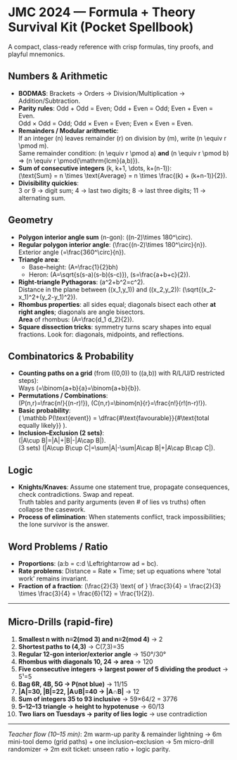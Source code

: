 # JMC 2024 — Formula + Theory Survival Kit (Pocket Spellbook)

A compact, class-ready reference with crisp formulas, tiny proofs, and playful mnemonics.

## Numbers & Arithmetic

- **BODMAS**: Brackets → Orders → Division/Multiplication → Addition/Subtraction.
- **Parity rules**: Odd + Odd = Even; Odd + Even = Odd; Even + Even = Even.  
  Odd × Odd = Odd; Odd × Even = Even; Even × Even = Even.
- **Remainders / Modular arithmetic**:  
  If an integer \(n\) leaves remainder \(r\) on division by \(m\), write \(n \equiv r \pmod m\).  
  Same remainder condition: \(n \equiv r \pmod a\) **and** \(n \equiv r \pmod b\) ⇒ \(n \equiv r \pmod{\mathrm{lcm}(a,b)}\).
- **Sum of consecutive integers** \(k, k+1, \dots, k+(n-1)\):  
  \(\text{Sum} = n \times \text{Average} = n \times \frac{(k) + (k+n-1)}{2}\).
- **Divisibility quickies**:  
  3 or 9 → digit sum; 4 → last two digits; 8 → last three digits; 11 → alternating sum.

## Geometry

- **Polygon interior angle sum** (n-gon): \((n-2)\times 180^\circ\).
- **Regular polygon interior angle**: \(\frac{(n-2)\times 180^\circ}{n}\). Exterior angle \(=\frac{360^\circ}{n}\).
- **Triangle area**: 
  - Base–height: \(A=\frac{1}{2}bh\)  
  - Heron: \(A=\sqrt{s(s-a)(s-b)(s-c)}\), \(s=\frac{a+b+c}{2}\).
- **Right-triangle Pythagoras**: \(a^2+b^2=c^2\).  
  Distance in the plane between \((x_1,y_1)\) and \((x_2,y_2)\): \(\sqrt{(x_2-x_1)^2+(y_2-y_1)^2}\).
- **Rhombus properties**: all sides equal; diagonals bisect each other **at right angles**; diagonals are angle bisectors.  
  **Area** of rhombus: \(A=\frac{d_1 d_2}{2}\).
- **Square dissection tricks**: symmetry turns scary shapes into equal fractions. Look for: diagonals, midpoints, and reflections.

## Combinatorics & Probability

- **Counting paths on a grid** (from \((0,0)\) to \((a,b)\) with R/L/U/D restricted steps):  
  Ways \(=\binom{a+b}{a}=\binom{a+b}{b}\).
- **Permutations / Combinations**:  
  \(P(n,r)=\frac{n!}{(n-r)!}\), \(C(n,r)=\binom{n}{r}=\frac{n!}{r!(n-r)!}\).
- **Basic probability**:  
  \( \mathbb P(\text{event}) = \dfrac{\#\text{favourable}}{\#\text{total equally likely}} \).
- **Inclusion–Exclusion (2 sets)**:  
  \(|A\cup B|=|A|+|B|-|A\cap B|\).  
  (3 sets) \(|A\cup B\cup C|=\sum|A|-\sum|A\cap B|+|A\cap B\cap C|\).

## Logic

- **Knights/Knaves**: Assume one statement true, propagate consequences, check contradictions. Swap and repeat.  
  Truth tables and parity arguments (even # of lies vs truths) often collapse the casework.
- **Process of elimination**: When statements conflict, track impossibilities; the lone survivor is the answer.

## Word Problems / Ratio

- **Proportions**: \(a:b = c:d \Leftrightarrow ad = bc\).
- **Rate problems**: Distance = Rate × Time; set up equations where 'total work' remains invariant.
- **Fraction of a fraction**: \(\frac{2}{3} \text{ of } \frac{3}{4} = \frac{2}{3} \times \frac{3}{4} = \frac{6}{12} = \frac{1}{2}\).

---

## Micro-Drills (rapid-fire)

1. **Smallest n with n≡2(mod 3) and n≡2(mod 4)** → 2
2. **Shortest paths to (4,3)** → C(7,3)=35  
3. **Regular 12-gon interior/exterior angle** → 150°/30°
4. **Rhombus with diagonals 10, 24 → area** → 120
5. **Five consecutive integers → largest power of 5 dividing the product** → 5¹=5
6. **Bag 6R, 4B, 5G → P(not blue)** → 11/15
7. **|A|=30, |B|=22, |A∪B|=40 → |A∩B|** → 12
8. **Sum of integers 35 to 93 inclusive** → 59×64/2 = 3776
9. **5–12–13 triangle → height to hypotenuse** → 60/13
10. **Two liars on Tuesdays → parity of lies logic** → use contradiction

---

*Teacher flow (10–15 min)*: 2m warm-up parity & remainder lightning → 6m mini-tool demo (grid paths) + one inclusion–exclusion → 5m micro-drill randomizer → 2m exit ticket: unseen ratio + logic parity.
